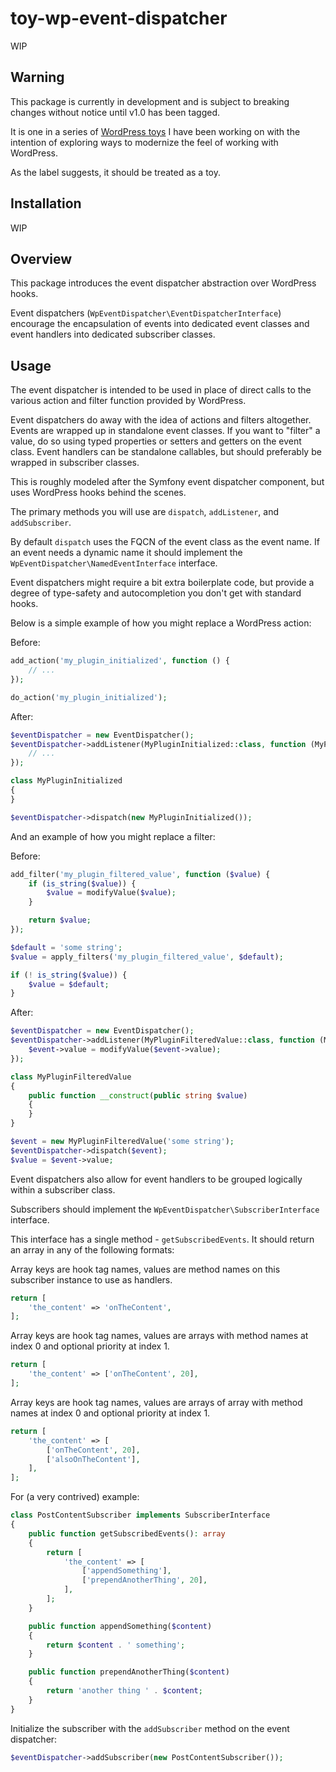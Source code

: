 # toy-wp-event-dispatcher

WIP

## Warning

This package is currently in development and is subject to breaking changes without notice until v1.0 has been tagged.

It is one in a series of [WordPress toys](https://github.com/ssnepenthe?tab=repositories&q=topic%3Atoy+topic%3Awordpress&type=&language=&sort=) I have been working on with the intention of exploring ways to modernize the feel of working with WordPress.

As the label suggests, it should be treated as a toy.

## Installation

WIP

## Overview

This package introduces the event dispatcher abstraction over WordPress hooks.

Event dispatchers (`WpEventDispatcher\EventDispatcherInterface`) encourage the encapsulation of events into dedicated event classes and event handlers into dedicated subscriber classes.

## Usage

The event dispatcher is intended to be used in place of direct calls to the various action and filter function provided by WordPress.

Event dispatchers do away with the idea of actions and filters altogether. Events are wrapped up in standalone event classes. If you want to "filter" a value, do so using typed properties or setters and getters on the event class. Event handlers can be standalone callables, but should preferably be wrapped in subscriber classes.

This is roughly modeled after the Symfony event dispatcher component, but uses WordPress hooks behind the scenes.

The primary methods you will use are `dispatch`, `addListener`, and `addSubscriber`.

By default `dispatch` uses the FQCN of the event class as the event name. If an event needs a dynamic name it should implement the `WpEventDispatcher\NamedEventInterface` interface.

Event dispatchers might require a bit extra boilerplate code, but provide a degree of type-safety and autocompletion you don't get with standard hooks.

Below is a simple example of how you might replace a WordPress action:

Before:

```php
add_action('my_plugin_initialized', function () {
    // ...
});

do_action('my_plugin_initialized');
```

After:

```php
$eventDispatcher = new EventDispatcher();
$eventDispatcher->addListener(MyPluginInitialized::class, function (MyPluginInitialized $event) {
    // ...
});

class MyPluginInitialized
{
}

$eventDispatcher->dispatch(new MyPluginInitialized());
```

And an example of how you might replace a filter:

Before:

```php
add_filter('my_plugin_filtered_value', function ($value) {
    if (is_string($value)) {
        $value = modifyValue($value);
    }

    return $value;
});

$default = 'some string';
$value = apply_filters('my_plugin_filtered_value', $default);

if (! is_string($value)) {
    $value = $default;
}
```

After:

```php
$eventDispatcher = new EventDispatcher();
$eventDispatcher->addListener(MyPluginFilteredValue::class, function (MyPluginFilteredValue $event) {
    $event->value = modifyValue($event->value);
});

class MyPluginFilteredValue
{
    public function __construct(public string $value)
    {
    }
}

$event = new MyPluginFilteredValue('some string');
$eventDispatcher->dispatch($event);
$value = $event->value;
```

Event dispatchers also allow for event handlers to be grouped logically within a subscriber class.

Subscribers should implement the `WpEventDispatcher\SubscriberInterface` interface.

This interface has a single method - `getSubscribedEvents`. It should return an array in any of the following formats:

Array keys are hook tag names, values are method names on this subscriber instance to use as handlers.

```php
return [
    'the_content' => 'onTheContent',
];
```

Array keys are hook tag names, values are arrays with method names at index 0 and optional priority at index 1.

```php
return [
    'the_content' => ['onTheContent', 20],
];
```

Array keys are hook tag names, values are arrays of array with method names at index 0 and optional priority at index 1.

```php
return [
    'the_content' => [
        ['onTheContent', 20],
        ['alsoOnTheContent'],
    ],
];
```

For (a very contrived) example:

```php
class PostContentSubscriber implements SubscriberInterface
{
    public function getSubscribedEvents(): array
    {
        return [
            'the_content' => [
                ['appendSomething'],
                ['prependAnotherThing', 20],
            ],
        ];
    }

    public function appendSomething($content)
    {
        return $content . ' something';
    }

    public function prependAnotherThing($content)
    {
        return 'another thing ' . $content;
    }
}
```

Initialize the subscriber with the `addSubscriber` method on the event dispatcher:

```php
$eventDispatcher->addSubscriber(new PostContentSubscriber());
```
